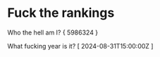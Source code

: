 # Fuck the rankings

Who the hell am I?
{ 5986324 }

What fucking year is it?
[ 2024-08-31T15:00:00Z ]
